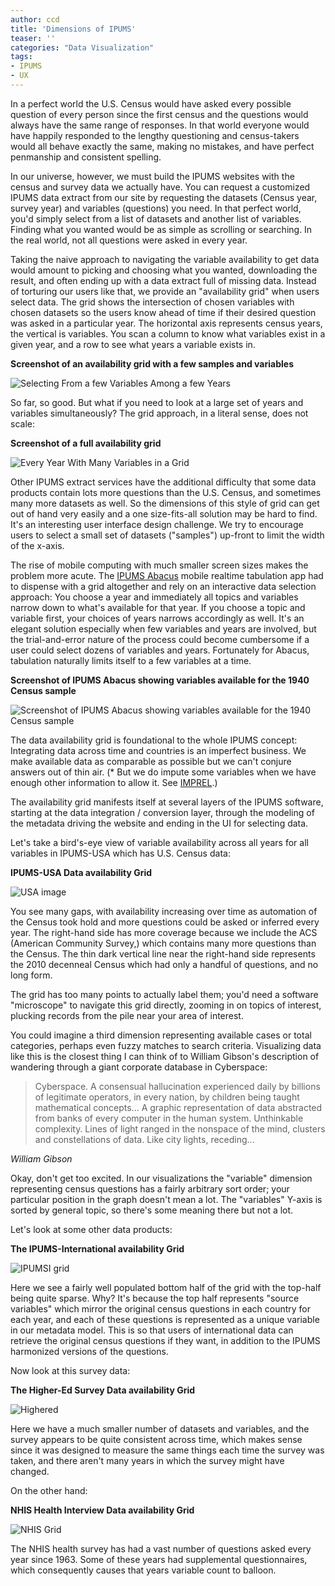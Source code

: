 ```yaml
---
author: ccd
title: 'Dimensions of IPUMS'
teaser: ''
categories: "Data Visualization"
tags:
- IPUMS
- UX
---
```



In a perfect world the U.S. Census would have asked every  possible question of every person since the first census and the questions would always have the same range of responses. In that world  everyone would have happily responded to the lengthy questioning and census-takers would all behave exactly the same, making no mistakes, and have perfect  penmanship and consistent spelling.

In our universe, however, we must build the IPUMS websites with the census and survey data we actually have. You can request a customized IPUMS data extract from our site by requesting the datasets (Census year, survey year) and variables (questions) you need. In that perfect world, you'd simply select from a list of datasets and another list of variables. Finding what you wanted would be as simple as scrolling or searching. In the real world, not all questions were asked in every year. 

Taking the naive approach to navigating the  variable availability to get data would amount to picking and choosing what you wanted, downloading the result, and often ending up with a data extract full of missing data.  Instead of torturing our users like that, we provide an "availability grid" when users select data. The grid shows the intersection of chosen variables with chosen datasets  so the users know ahead of time if  their desired question was asked in a particular year. The horizontal axis represents census years, the vertical is variables. You scan  a column to know what variables exist in a given year, and a row to see what years a variable exists in.

__Screenshot of an availability grid with a few samples and variables__

![Selecting From a few Variables Among a few Years](/images/dimensions-of-ipums-few-samples.png)

So far, so good. But what if you need to look at a large set of years and variables simultaneously? The grid approach, in a literal sense, does not scale:

__Screenshot of a full availability grid__

![Every Year With Many Variables in a Grid](/images/dimensions-of-ipums-full-samples.png)


Other IPUMS extract services have the additional difficulty that some data products contain lots more questions than the U.S. Census, and sometimes many more datasets as well. So the dimensions of this style of grid can get out of hand very easily and a one size-fits-all solution may be hard to find. It's an interesting user interface design challenge. We try to encourage users to select a small set of datasets ("samples") up-front to limit the width of the x-axis.

The rise of mobile computing with much smaller screen sizes makes the problem more acute. The <a href="usa.abacus.ipums.org" target="_blank">IPUMS Abacus</a> mobile realtime tabulation app had to dispense with a grid altogether and rely on an interactive data selection approach: You choose a year and immediately all topics and variables narrow down to what's available for that year. If you choose a topic and variable first, your choices of years narrows accordingly as well.   It's an elegant solution especially when few variables and years are involved, but the trial-and-error nature of the process could become cumbersome if a user could select dozens of variables and years. Fortunately for Abacus, tabulation naturally limits itself to a few variables at a time.

__Screenshot of IPUMS Abacus showing variables available for the 1940 Census sample__

![Screenshot of IPUMS Abacus showing variables available for the 1940 Census sample](/images/dimensions-of-ipums-abacus-availability.png)

The  data availability grid is foundational to the whole IPUMS concept: Integrating data across time and countries is an imperfect business. We make available data as comparable as possible but we can't conjure answers  out of thin air. (* But we do impute some variables when we have enough other information to allow it. See <a href="https://usa.ipums.org/usa-action/variables/IMPREL#description_section" target="_blank"> IMPREL</a>.) 

The availability grid manifests itself at several layers of the IPUMS software, starting at the data integration / conversion layer, through the modeling of the metadata driving the website and ending in the UI for selecting data.


Let's take a bird's-eye view of variable availability across all years for all variables in IPUMS-USA which has U.S. Census data:

__IPUMS-USA Data availability Grid__

![USA image ](/images/dimensions-of-ipums-usa-availability.png)


You see many gaps, with availability increasing over time as automation of the Census took hold and more questions could be asked or inferred every year. The right-hand side has more coverage because we include the ACS (American Community Survey,) which contains many more questions than the Census. The thin dark vertical line  near the right-hand side represents the 2010 decenneal Census which had only a handful of questions, and no long form. 

The grid has too many points to actually label them; you'd need a software "microscope" to navigate this grid directly, zooming in on topics of interest, plucking records from the   pile near your area of interest.

 You could imagine a third dimension representing available cases or total categories, perhaps even fuzzy matches to search criteria. Visualizing data like this is the closest thing I can think of to William Gibson's description of wandering through a giant corporate database in Cyberspace:
 
 > Cyberspace. A consensual hallucination experienced daily by billions of legitimate operators, in every nation, by children being taught mathematical concepts... A graphic representation of data abstracted from banks of every computer in the human system. Unthinkable complexity. Lines of light ranged in the nonspace of the mind, clusters and constellations of data. Like city lights, receding...
 
 <cite> William Gibson</cite>

Okay, don't get too excited. In our visualizations the "variable" dimension representing census questions has a fairly arbitrary sort order; your particular position in the graph doesn't mean a lot. The "variables" Y-axis is sorted by general topic, so there's some meaning there but not a lot. 

Let's look at some other data products:

__The IPUMS-International availability Grid__

![ IPUMSI grid ](/images/dimensions-of-ipums-international-availability.png)

Here we see a fairly well populated bottom half of the grid with the top-half being quite sparse. Why? It's because the top half represents "source variables" which mirror the original census questions in each country for each year, and each of these questions is represented as a unique variable in our metadata model. This is so that users of international data can retrieve the original census questions if they want, in addition to the IPUMS harmonized  versions of the questions.

Now look at this survey data:

__The Higher-Ed Survey Data availability Grid__

![ Highered ](/images/dimensions-of-ipums-highered-availability.png)

Here we have a much smaller number of datasets and variables, and the survey appears to be quite consistent across time, which makes sense since it was designed to measure the same things each time the survey was taken, and there aren't many years in which the survey might have changed.

On the other hand:

__NHIS Health Interview Data availability Grid__

![ NHIS  Grid](/images/dimensions-of-ipums-nhis-availability.png)

The NHIS health survey has had a vast number of questions asked every year since 1963. Some of these years had supplemental questionnaires, which consequently causes that years variable count to balloon.


